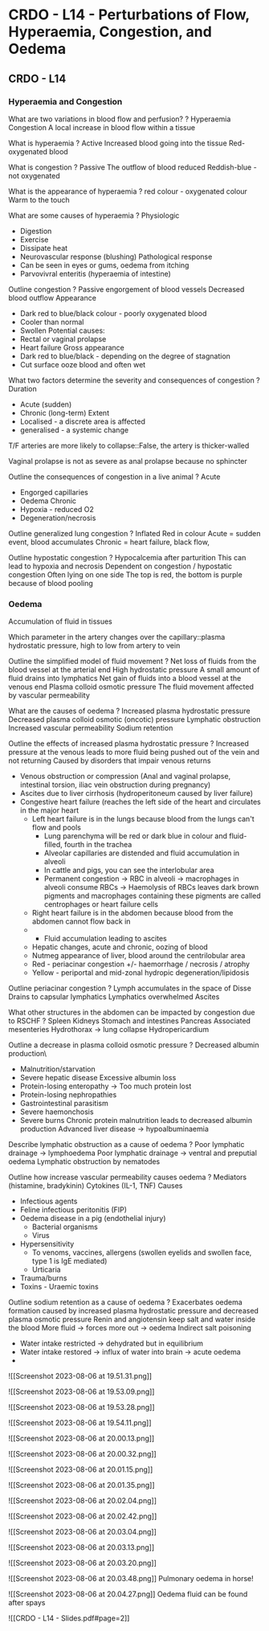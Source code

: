 # CRDO - L14 - Perturbations of Flow, Hyperaemia, Congestion, and Oedema

## CRDO - L14

### Hyperaemia and Congestion

What are two variations in blood flow and perfusion?
?
Hyperaemia
Congestion
A local increase in blood flow within a tissue

What is hyperaemia
?
Active
Increased blood going into the tissue
Red-oxygenated blood

What is congestion
?
Passive
The outflow of blood reduced
Reddish-blue - not oxygenated

What is the appearance of hyperaemia
?
red colour - oxygenated colour
Warm to the touch

What are some causes of hyperaemia
?
Physiologic
- Digestion
- Exercise
- Dissipate heat
- Neurovascular response (blushing)
Pathological response
- Can be seen in eyes or gums, oedema from itching
- Parvovivral enteritis (hyperaemia of intestine)

Outline congestion
?
Passive engorgement of blood vessels
Decreased blood outflow
Appearance
- Dark red to blue/black colour - poorly oxygenated blood
- Cooler than normal
- Swollen
Potential causes:
- Rectal or vaginal prolapse
- Heart failure
Gross appearance
- Dark red to blue/black - depending on the degree of stagnation
- Cut surface ooze blood and often wet

What two factors determine the severity and consequences of congestion
?
Duration 
- Acute (sudden)
- Chronic (long-term)
Extent
- Localised - a discrete area is affected
- generalised - a systemic change

T/F arteries are more likely to collapse::False, the artery is thicker-walled

Vaginal prolapse is not as severe as anal prolapse because no sphincter

Outline the consequences of congestion in a live animal
?
Acute
- Engorged capillaries
- Oedema
Chronic
- Hypoxia - reduced O2
- Degeneration/necrosis

Outline generalized lung congestion
?
Inflated
Red in colour
Acute = sudden event, blood accumulates
Chronic = heart failure, black flow, 

Outline hypostatic congestion
?
Hypocalcemia after parturition
This can lead to hypoxia and necrosis
Dependent on congestion / hypostatic congestion
Often lying on one side
The top is red, the bottom is purple because of blood pooling

### Oedema

Accumulation of fluid in tissues

Which parameter in the artery changes over the capillary::plasma hydrostatic pressure, high to low from artery to vein

Outline the simplified model of fluid movement
?
Net loss of fluids from the blood vessel at the arterial end
High hydrostatic pressure
A small amount of fluid drains into lymphatics
Net gain of fluids into a blood vessel at the venous end
Plasma colloid osmotic pressure
The fluid movement affected by vascular permeability

What are the causes of oedema
?
Increased plasma hydrostatic pressure
Decreased plasma colloid osmotic (oncotic) pressure
Lymphatic obstruction
Increased vascular permeability
Sodium retention

Outline the effects of increased plasma hydrostatic pressure
?
Increased pressure at the venous leads to more fluid being pushed out of the vein and not returning
Caused by disorders that impair venous returns
- Venous obstruction or compression (Anal and vaginal prolapse, intestinal torsion, iliac vein obstruction during pregnancy)
- Ascites due to liver cirrhosis (hydroperitoneum caused by liver failure)
- Congestive heart failure (reaches the left side of the heart and circulates in the major heart
  - Left heart failure is in the lungs because blood from the lungs can't flow and pools
    - Lung parenchyma will be red or dark blue in colour and fluid-filled, fourth in the trachea
    - Alveolar capillaries are distended and fluid accumulation in alveoli
    - In cattle and pigs, you can see the interlobular area
    - Permanent congestion -> RBC in alveoli -> macrophages in alveoli consume RBCs -> Haemolysis of RBCs leaves dark brown pigments and macrophages containing these pigments are called centrophages or heart failure cells
  - Right heart failure is in the abdomen because blood from the abdomen cannot flow back in
  - - Fluid accumulation leading to ascites
  - Hepatic changes, acute and chronic, oozing of blood
  - Nutmeg appearance of liver, blood around the centrilobular area
  - Red - periacinar congestion +/- haemorrhage / necrosis / atrophy
  - Yellow - periportal and mid-zonal hydropic degeneration/lipidosis

Outline periacinar congestion
?
Lymph accumulates in the space of Disse
Drains to capsular lymphatics
Lymphatics overwhelmed
Ascites

What other structures in the abdomen can be impacted by congestion due to RSCHF
?
Spleen
Kidneys
Stomach and intestines
Pancreas
Associated mesenteries
Hydrothorax -> lung collapse
Hydropericardium

Outline a decrease in plasma colloid osmotic pressure
?
Decreased albumin production\
- Malnutrition/starvation
- Severe hepatic disease
Excessive albumin loss
- Protein-losing enteropathy -> Too much protein lost
- Protein-losing nephropathies
- Gastrointestinal parasitism
- Severe haemonchosis
- Severe burns
Chronic protein malnutrition leads to decreased albumin production
Advanced liver disease -> hypoalbuminaemia

Describe lymphatic obstruction as a cause of oedema
?
Poor lymphatic drainage -> lymphoedema
Poor lymphatic drainage -> ventral and preputial oedema
Lymphatic obstruction by nematodes

Outline how increase vascular permeability causes oedema
?
Mediators (histamine, bradykinin)
Cytokines (IL-1, TNF)
Causes
- Infectious agents
- Feline infectious peritonitis (FIP)
- Oedema disease in a pig (endothelial injury)
  - Bacterial organisms
  - Virus
- Hypersensitivity
  - To venoms, vaccines, allergens (swollen eyelids and swollen face, type 1 is IgE mediated)
  - Urticaria
- Trauma/burns
- Toxins - Uraemic toxins

Outline sodium retention as a cause of oedema
?
Exacerbates oedema formation caused by increased plasma hydrostatic pressure and decreased plasma osmotic pressure
Renin and angiotensin keep salt and water inside the blood
More fluid -> forces more out -> oedema
Indirect salt poisoning
- Water intake restricted -> dehydrated but in equilibrium
- Water intake restored -> influx of water into brain -> acute oedema
- 
![[Screenshot 2023-08-06 at 19.51.31.png]]

![[Screenshot 2023-08-06 at 19.53.09.png]]

![[Screenshot 2023-08-06 at 19.53.28.png]]

![[Screenshot 2023-08-06 at 19.54.11.png]]

![[Screenshot 2023-08-06 at 20.00.13.png]]

![[Screenshot 2023-08-06 at 20.00.32.png]]

![[Screenshot 2023-08-06 at 20.01.15.png]]

![[Screenshot 2023-08-06 at 20.01.35.png]]

![[Screenshot 2023-08-06 at 20.02.04.png]]

![[Screenshot 2023-08-06 at 20.02.42.png]]

![[Screenshot 2023-08-06 at 20.03.04.png]]

![[Screenshot 2023-08-06 at 20.03.13.png]]

![[Screenshot 2023-08-06 at 20.03.20.png]]

![[Screenshot 2023-08-06 at 20.03.48.png]]
Pulmonary oedema in horse!

![[Screenshot 2023-08-06 at 20.04.27.png]]
Oedema fluid can be found after spays

![[CRDO - L14 - Slides.pdf#page=2]]

```
```